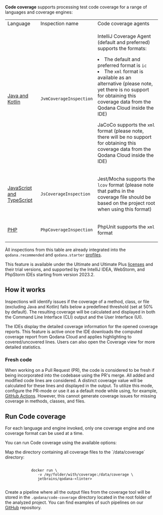 [//]: # (title: Code coverage)

**Code coverage** supports processing test code coverage for a range of languages and coverage engines:

<table>
    <tr>
        <td>Language</td>
        <td>Inspection name</td>
        <td>Code coverage agents</td>
    </tr>
    <tr>
        <td><a href="qodana-jvm.md">Java and Kotlin</a></td>
        <td><code>JvmCoverageInspection</code></td>
        <td>
            <p><menupath>IntelliJ Coverage Agent</menupath> (default and preferred) supports the formats:</p>
            <list>
                <li>The default and preferred format is <code>ic</code></li>
                <li>The <code>xml</code> format is available as an alternative (please note, yet there is no support for obtaining this coverage data from the Qodana Cloud inside the IDE)</li>
            </list>
            <p><menupath>JaCoCo</menupath> supports the <code>xml</code> format (please note, there will be no support for obtaining this coverage data from the Qodana Cloud inside the IDE)</p>
        </td>
    </tr>
    <tr>
        <td><a href="qodana-js.md">JavaScript and TypeScript</a></td>
        <td><code>JsCoverageInspection</code></td>
        <td>
            <p><menupath>Jest/Mocha</menupath> supports the <code>lcov</code> format (please note that paths in the coverage file should be based on the project root when using this format)</p>
        </td>
    </tr>
    <tr>
        <td><a href="qodana-php.md">PHP</a></td>
        <td><code>PhpCoverageInspection</code></td>
        <td>
            <p><menupath>PhpUnit</menupath> supports the <code>xml</code> format</p>
        </td>
    </tr>
</table>

Àll inspections from this table are already integrated into the `qodana.recommended` and `qodana.starter` 
[profiles](inspection-profiles.md#Default+profiles).

This feature is available under the Ultimate and Ultimate Plus [licenses](pricing.md) and their trial versions, and 
supported by the IntelliJ IDEA, WebStorm, and PhpStorm IDEs starting from version 2023.2.

## How it works

Inspections will identify issues if the coverage of a method, class, or file (excluding Java and Kotlin) falls below a 
predefined threshold (set at 50% by default). The resulting coverage will be calculated and displayed in both the 
Command Line Interface (CLI) output and the User Interface (UI).

The IDEs display the detailed coverage information for the opened coverage reports. This feature is active once the 
IDE downloads the computed coverage report from Qodana Cloud and applies highlighting to 
covered/uncovered lines. Users can also open the Coverage view for more detailed statistics.

### Fresh code

When working on a Pull Request (PR), the code is considered to be fresh if being incorporated into the codebase using 
the PR's merge. All added and modified code lines are considered. A distinct 
coverage value will be calculated for these lines and displayed in the output. To utilize this mode, configure the PR-mode or
use it as a default mode while using, for example, [GitHub Actions](github.md). However, this cannot generate coverage 
issues for missing coverage in methods, classes, and files.

## Run Code coverage

<note>
For each language and engine invoked, only one coverage engine and one coverage format can be used at a time.
</note>

You can run Code coverage using the available options:

<tabs>
    <tab title="Docker" id="code-coverage-docker">
        <p>Map the directory containing all coverage files to the `/data/coverage` directory:</p>
        <code style="block" lang="shell" prompt="$">
            docker run \
               -v /my/folder/with/coverage:/data/coverage \
               jetbrains/qodana-&lt;linter&gt;
        </code>
    </tab>
    <tab title="Pipeline" id="code-coverage-pipeline">
        <p>Create a pipeline where all the output files from the coverage tool will be stored in the 
<code>.qodana/code-coverage</code> directory located in the root folder of the analyzed project. You can find examples of such 
pipelines on our <a href="https://github.com/qodana/qodana-coverage">GitHub</a> repository.</p>
    </tab>
</tabs>
